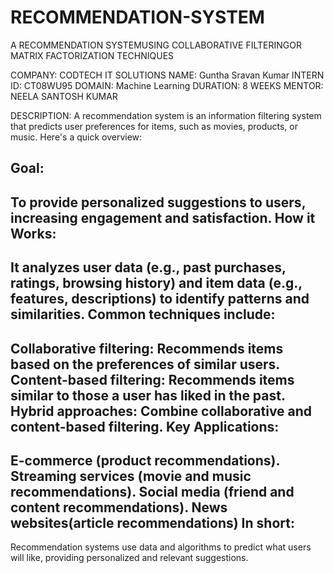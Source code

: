 # RECOMMENDATION-SYSTEM

A RECOMMENDATION SYSTEMUSING COLLABORATIVE FILTERINGOR MATRIX FACTORIZATION TECHNIQUES


COMPANY: CODTECH IT SOLUTIONS
NAME: Guntha Sravan Kumar
INTERN ID: CT08WU95
DOMAIN: Machine Learning
DURATION: 8 WEEKS 
MENTOR: NEELA SANTOSH KUMAR



DESCRIPTION:
A recommendation system is an information filtering system that predicts user preferences for items, such as movies, products, or music. Here's a quick overview:

Goal:
----------
To provide personalized suggestions to users, increasing engagement and satisfaction.
How it Works:
------------
It analyzes user data (e.g., past purchases, ratings, browsing history) and item data (e.g., features, descriptions) to identify patterns and similarities.
Common techniques include:
------------
Collaborative filtering: Recommends items based on the preferences of similar users.
Content-based filtering: Recommends items similar to those a user has liked in the past.
Hybrid approaches: Combine collaborative and content-based filtering.
Key Applications:
-------------
E-commerce (product recommendations).
Streaming services (movie and music recommendations).
Social media (friend and content recommendations).
News websites(article recommendations)
In short:
------------
Recommendation systems use data and algorithms to predict what users will like, providing personalized and relevant suggestions.

